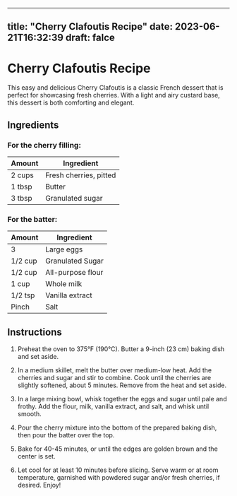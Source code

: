 
---
title: "Cherry Clafoutis Recipe"
date: 2023-06-21T16:32:39
draft: falce
---

# Cherry Clafoutis Recipe

This easy and delicious Cherry Clafoutis is a classic French dessert that is perfect for showcasing fresh cherries. With a light and airy custard base, this dessert is both comforting and elegant.

## Ingredients

### For the cherry filling:

| Amount | Ingredient |
| --- | --- |
| 2 cups | Fresh cherries, pitted |
| 1 tbsp | Butter |
| 3 tbsp | Granulated sugar |

### For the batter:

| Amount | Ingredient |
| --- | --- |
| 3 | Large eggs |
| 1/2 cup | Granulated Sugar |
| 1/2 cup | All-purpose flour |
| 1 cup | Whole milk |
| 1/2 tsp | Vanilla extract |
| Pinch | Salt |

## Instructions

1. Preheat the oven to 375°F (190°C). Butter a 9-inch (23 cm) baking dish and set aside.

2. In a medium skillet, melt the butter over medium-low heat. Add the cherries and sugar and stir to combine. Cook until the cherries are slightly softened, about 5 minutes. Remove from the heat and set aside.

3. In a large mixing bowl, whisk together the eggs and sugar until pale and frothy. Add the flour, milk, vanilla extract, and salt, and whisk until smooth.

4. Pour the cherry mixture into the bottom of the prepared baking dish, then pour the batter over the top.

5. Bake for 40-45 minutes, or until the edges are golden brown and the center is set.

6. Let cool for at least 10 minutes before slicing. Serve warm or at room temperature, garnished with powdered sugar and/or fresh cherries, if desired. Enjoy!
